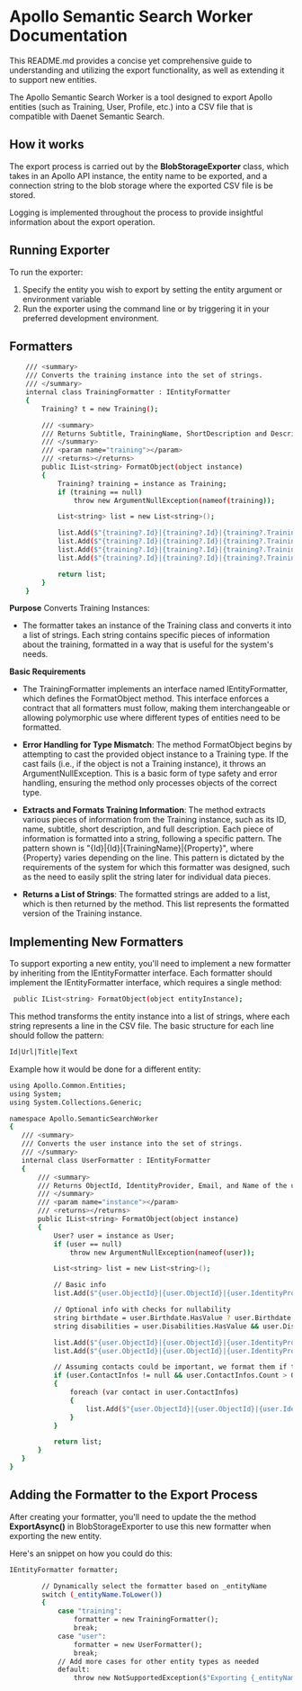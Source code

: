 ﻿# Apollo Semantic Search Worker Documentation


This README.md provides a concise yet comprehensive guide to understanding and utilizing the export functionality, as well as extending it to support new entities.


The Apollo Semantic Search Worker is a tool designed to export Apollo entities (such as Training, User, Profile, etc.) into a CSV file that is compatible with Daenet Semantic Search.



## How it works

The export process is carried out by the **BlobStorageExporter** class, which takes in an Apollo API instance, the entity name to be exported, and a connection string to the blob storage where the exported CSV file is be stored.

Logging is implemented throughout the process to provide insightful information about the export operation.

## Running Exporter

To run the exporter:

 1.  Specify the entity you wish to export by setting the entity argument or environment variable
 2.  Run the exporter using the command line or by triggering it in your preferred development environment.


 ## Formatters

```sh
    /// <summary>
    /// Converts the training instance into the set of strings.
    /// </summary>
    internal class TrainingFormatter : IEntityFormatter
    {
        Training? t = new Training();

        /// <summary>
        /// Returns Subtitle, TrainingName, ShortDescription and Description of the training.
        /// </summary>
        /// <param name="training"></param>
        /// <returns></returns>
        public IList<string> FormatObject(object instance)
        {
            Training? training = instance as Training;
            if (training == null)
                throw new ArgumentNullException(nameof(training));

            List<string> list = new List<string>();

            list.Add($"{training?.Id}|{training?.Id}|{training?.TrainingName}|{training?.SubTitle}");
            list.Add($"{training?.Id}|{training?.Id}|{training?.TrainingName}|{training?.ShortDescription}");
            list.Add($"{training?.Id}|{training?.Id}|{training?.TrainingName}|{training?.Description}");
            list.Add($"{training?.Id}|{training?.Id}|{training?.TrainingName}|{training?.TrainingName}");

            return list;
        }
    }
```

**Purpose**
Converts Training Instances:

 - The formatter takes an instance of the Training class and converts it into a list of strings. Each string contains specific pieces of information about the training, formatted in a way that is useful for the system's needs.


**Basic Requirements**  

- The TrainingFormatter implements an interface named IEntityFormatter, which defines the FormatObject method. This interface enforces a contract that all formatters must follow, making them interchangeable or allowing polymorphic use where different types of entities need to be formatted.

- **Error Handling for Type Mismatch**: The method FormatObject begins by attempting to cast the provided object instance to a Training type. If the cast fails (i.e., if the object is not a Training instance), it throws an ArgumentNullException. This is a basic form of type safety and error handling, ensuring the method only processes objects of the correct type.

- **Extracts and Formats Training Information**: The method extracts various pieces of information from the Training instance, such as its ID, name, subtitle, short description, and full description. Each piece of information is formatted into a string, following a specific pattern. The pattern shown is "{Id}|{Id}|{TrainingName}|{Property}", where {Property} varies depending on the line. This pattern is dictated by the requirements of the system for which this formatter was designed, such as the need to easily split the string later for individual data pieces.

- **Returns a List of Strings**: The formatted strings are added to a list, which is then returned by the method. This list represents the formatted version of the Training instance.

 ## Implementing New Formatters


 To support exporting a new entity, you'll need to implement a new formatter by inheriting from the IEntityFormatter interface.  Each formatter should implement the IEntityFormatter interface, which requires a single method:

```sh
 public IList<string> FormatObject(object entityInstance);
```

This method transforms the entity instance into a list of strings, where each string represents a line in the CSV file. The basic structure for each line should follow the pattern:


 ```sh
Id|Url|Title|Text
```

  Example how it would be done for a different entity:

  
 ```sh
 using Apollo.Common.Entities;
using System;
using System.Collections.Generic;

namespace Apollo.SemanticSearchWorker
{
    /// <summary>
    /// Converts the user instance into the set of strings.
    /// </summary>
    internal class UserFormatter : IEntityFormatter
    {
        /// <summary>
        /// Returns ObjectId, IdentityProvider, Email, and Name of the user.
        /// </summary>
        /// <param name="instance"></param>
        /// <returns></returns>
        public IList<string> FormatObject(object instance)
        {
            User? user = instance as User;
            if (user == null)
                throw new ArgumentNullException(nameof(user));

            List<string> list = new List<string>();

            // Basic info
            list.Add($"{user.ObjectId}|{user.ObjectId}|{user.IdentityProvider}|{user.Email}|{user.Name}");

            // Optional info with checks for nullability
            string birthdate = user.Birthdate.HasValue ? user.Birthdate.Value.ToString("yyyy-MM-dd") : "N/A";
            string disabilities = user.Disabilities.HasValue && user.Disabilities.Value ? "Yes" : "No";

            list.Add($"{user.ObjectId}|{user.ObjectId}|{user.IdentityProvider}|Birthdate|{birthdate}");
            list.Add($"{user.ObjectId}|{user.ObjectId}|{user.IdentityProvider}|Disabilities|{disabilities}");

            // Assuming contacts could be important, we format them if they exist.
            if (user.ContactInfos != null && user.ContactInfos.Count > 0)
            {
                foreach (var contact in user.ContactInfos)
                {
                    list.Add($"{user.ObjectId}|{user.ObjectId}|{user.IdentityProvider}|Contact|{contact.Type}: {contact.Value}");
                }
            }

            return list;
        }
    }
}
```

## Adding the Formatter to the Export Process

After creating your formatter, you'll need to update the the method **ExportAsync()** in BlobStorageExporter to use this new formatter when exporting the new entity.


Here's an snippet on how you could do this:

```sh
IEntityFormatter formatter;

        // Dynamically select the formatter based on _entityName
        switch (_entityName.ToLower())
        {
            case "training":
                formatter = new TrainingFormatter();
                break;
            case "user":
                formatter = new UserFormatter(); 
                break;
            // Add more cases for other entity types as needed
            default:
                throw new NotSupportedException($"Exporting {_entityName} is not supported.");
```
